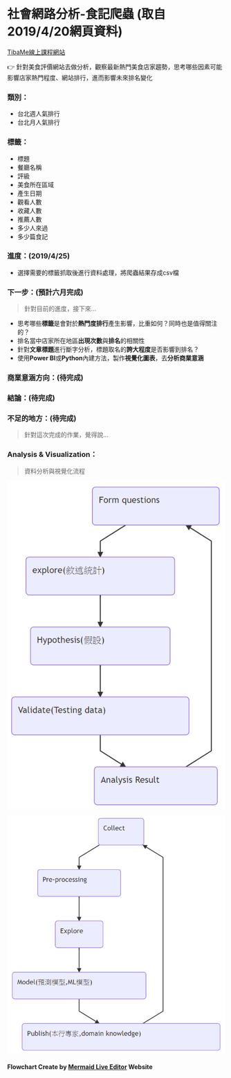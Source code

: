 # 社會網路分析-食記爬蟲 (取自2019/4/20網頁資料)
[TibaMe線上課程網站](https://ifoodie.tw/city/%E5%8F%B0%E5%8C%97)

:point_right: 針對美食評價網站去做分析，觀察最新熱門美食店家趨勢，思考哪些因素可能影響店家熱門程度、網站排行，進而影響未來排名變化

### 類別：
* 台北週人氣排行
* 台北月人氣排行

### 標籤：
* 標題
* 餐廳名稱
* 評級
* 美食所在區域
* 產生日期
* 觀看人數
* 收藏人數
* 推薦人數
* 多少人來過
* 多少篇食記

### 進度：(2019/4/25)
* 選擇需要的標籤抓取後進行資料處理，將爬蟲結果存成csv檔

### 下一步：(預計六月完成)
>針對目前的進度，接下來...
* 思考哪些**標籤**是會對於**熱門度排行**產生影響，比重如何？同時也是值得關注的？
* 排名當中店家所在地區**出現次數**與**排名**的相關性
* 針對**文章標題**進行斷字分析，標題取名的**誇大程度**是否影響到排名？
* 使用**Power BI**或**Python**內建方法，製作**視覺化圖表**，去**分析商業意涵**


### 商業意涵方向：(待完成)



### 結論：(待完成)



### 不足的地方：(待完成)
>針對這次完成的作業，覺得說...


### Analysis & Visualization：

>資料分析與視覺化流程

![Analysis & Visualization-1](https://github.com/KuoYuHong/crawling-everything/blob/master/%E5%B7%A8%E9%87%8F%E8%B3%87%E6%96%99%E5%88%86%E6%9E%90-Tibame%E7%B6%B2%E7%AB%99%E7%88%AC%E8%9F%B2/%E5%9C%96%E7%89%87/Analysis%20%26%20Visualization-1.png)

![Analysis & Visualization-2](https://github.com/KuoYuHong/crawling-everything/blob/master/%E5%B7%A8%E9%87%8F%E8%B3%87%E6%96%99%E5%88%86%E6%9E%90-Tibame%E7%B6%B2%E7%AB%99%E7%88%AC%E8%9F%B2/%E5%9C%96%E7%89%87/Analysis%20%26%20Visualization-2.png)

#### Flowchart Create by [Mermaid Live Editor](https://mermaidjs.github.io/mermaid-live-editor/#/edit/eyJjb2RlIjoiZ3JhcGggVERcbkFbQ2hyaXN0bWFzXSAtLT58R2V0IG1vbmV5fCBCKEdvIHNob3BwaW5nKVxuQiAtLT4gQ3tMZXQgbWUgdGhpbmt9XG5DIC0tPnxPbmV8IERbTGFwdG9wXVxuQyAtLT58VHdvfCBFW2lQaG9uZV1cbkMgLS0-fFRocmVlfCBGW2ZhOmZhLWNhciBDYXJdXG4iLCJtZXJtYWlkIjp7InRoZW1lIjoiZGVmYXVsdCJ9fQ) Website
